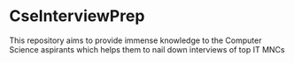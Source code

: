 # CseInterviewPrep
This repository aims to provide immense knowledge to the Computer Science aspirants which helps them to nail down interviews of top IT MNCs
